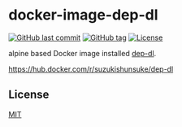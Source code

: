 # docker-image-dep-dl

[![GitHub last commit](https://img.shields.io/github/last-commit/suzuki-shunsuke/docker-image-dep-dl.svg)](https://github.com/suzuki-shunsuke/docker-image-dep-dl)
[![GitHub tag](https://img.shields.io/github/tag/suzuki-shunsuke/docker-image-dep-dl.svg)](https://github.com/suzuki-shunsuke/docker-image-dep-dl/releases)
[![License](http://img.shields.io/badge/license-mit-blue.svg?style=flat-square)](https://raw.githubusercontent.com/suzuki-shunsuke/docker-image-dep-dl/master/LICENSE)

alpine based Docker image installed [dep-dl](https://github.com/take-cheeze/dep-dl).

https://hub.docker.com/r/suzukishunsuke/dep-dl

## License

[MIT](LICENSE)
